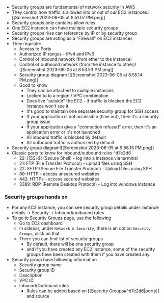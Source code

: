 - Security groups are fundamental of network security in AWS
- They control how traffic is allowed into or out of our EC2 instances.![[Screenshot 2023-06-05 at 8.51.07 PM.png]]
- Security groups only contains allow rules
- One EC2 instance can have multiple security groups
- Security groups riles can reference by IP or by security group
- Security groups are acting as a "Firewall" on EC2 instances
- They regulate:
	- Access to Ports
	- Authorized IP ranges - IPv4 and IPv6
	- Control of inbound network (from other to the instance)
	- Control of outbound network (from the instance to other)![[Screenshot 2023-06-05 at 8.53.53 PM.png]]
	- Security group diagram ![[Screenshot 2023-06-05 at 8.55.14 PM.png]]
	- Good to know
		- They can be attached to multiple instances
		- Locked to to a region / VPC combination
		- Does live "outside" the EC2 - if traffic is blocked the EC2 instance won't see it.
		- It's good to maintain one separate security group for SSH access
		- If your application is not accessible (time out), then it's a security group issue
		- If your application give a "connection refused" error, then it's an application error or it's not launched.
		- All inbound traffic is blocked by default
		- All outbound traffic is authorized by default
- Security group diagram![[Screenshot 2023-06-05 at 9.56.18 PM.png]]
- Classic ports to know for inbound/outbound rules ^d7e2d6
	- 22: [[SSH]] (Secure Shell) - log into a instance via terminal
	- 21: FTP (File Transfer Protocol) - upload files using SSH
	- 22: SFTP (Secure File Transfer Protocol) - Upload files using SSH
	- 80: HTTP - access unsecured websites
	- 442: HTTPs - access secured websites
	- 3389: RDP (Remote Desktop Protocol) - Log into windows instance


### Security groups hands on
- For any EC2 instance, you can see security group details under instance details → Security → Inbound/outbound rules
- To go to Security Groups page, use the following
	- Go to EC2 dashboard
	- In sidebar, under `Network & Security`, there is an option `Security Groups`, click on that
	- There you can find list of security groups
		- By default, there will be one security group
		- and if you have created any EC2 instance, some of the security groups have been created with them if you have created any.
- Security group have following information
	- Security group name
	- Security group ID
	- Description
	- VPC ID
	- Inbound/Outbound rules
		- Rules can be added based on [[Security Groups#^d7e2d6|ports]] and source
